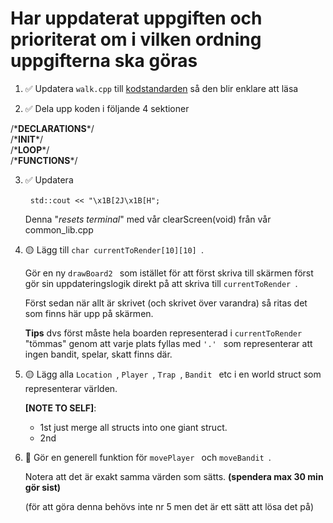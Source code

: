 # Har uppdaterat uppgiften och prioriterat om i vilken ordning uppgifterna ska göras

1. ✅ Updatera ```walk.cpp``` till [kodstandarden](https://barrgroup.com/embedded-systems/books/embedded-c-coding-standard) så den blir enklare att läsa

2. ✅ Dela upp koden i följande 4 sektioner

 /\***DECLARATIONS**\*/ <br>
 /\***INIT**\*/ <br>
 /\***LOOP**\*/ <br>
 /\***FUNCTIONS**\*/ <br>

3. ✅ Updatera<p>
  ```std::cout << "\x1B[2J\x1B[H";```<p> 
Denna "*resets terminal*" med vår clearScreen(void) från vår common_lib.cpp

4. 🟡 Lägg till  ```char currentToRender[10][10] ```. 

	Gör en ny  ```drawBoard2 ``` som istället för att först skriva till skärmen först gör sin uppdateringslogik direkt på att skriva till  ```currentToRender ```.

	Först sedan när allt är skrivet (och skrivet över varandra) så ritas det som finns här upp på skärmen. 
	
	**Tips** dvs först måste hela boarden representerad i  ```currentToRender ``` "tömmas" genom att varje plats fyllas med  ```'.' ``` som representerar att ingen bandit, spelar, skatt finns där.

5. 🟡 Lägg alla  ```Location ```,  ```Player ```,  ```Trap ```,  ```Bandit ``` etc i en world struct som representerar världen.

	**[NOTE TO SELF]**: 
	- 1st just merge all structs into one giant struct.
	- 2nd 

6. 🔴 Gör en generell funktion för  ```movePlayer ``` och  ```moveBandit ```. 

	Notera att det är exakt samma värden som sätts. **(spendera max 30 min gör sist)**
	
	(för att göra denna behövs inte nr 5 men det är ett sätt att lösa det på)
